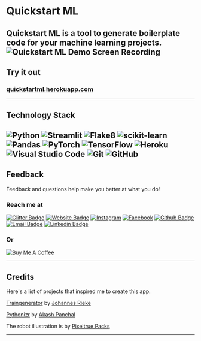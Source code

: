 # Quickstart ML

Quickstart ML is a tool to generate boilerplate code for your machine learning projects.
![Quickstart ML Demo Screen Recording](./static/screen-capture.gif)
---
## Try it out

### [quickstartml.herokuapp.com](https://quickstartml.herokuapp.com)

---
## Technology Stack
![Python](https://img.shields.io/badge/python-3670A0?style=for-the-badge&logo=python&logoColor=ffdd54)
![Streamlit](https://img.shields.io/badge/streamlit-F63366?style=for-the-badge&logo=streamlit&logoColor=ffdd54)
![Flake8](https://img.shields.io/badge/jinja-white?style=for-the-badge&logo=jinja&logoColor=red)
![scikit-learn](https://img.shields.io/badge/scikit--learn-%23F7931E.svg?style=for-the-badge&logo=scikit-learn&logoColor=white)
![Pandas](https://img.shields.io/badge/pandas-%23150458.svg?style=for-the-badge&logo=pandas&logoColor=white)
![PyTorch](https://img.shields.io/badge/PyTorch-%23EE4C2C.svg?style=for-the-badge&logo=PyTorch&logoColor=white)
![TensorFlow](https://img.shields.io/badge/TensorFlow-%23FF6F00.svg?style=for-the-badge&logo=TensorFlow&logoColor=white)
![Heroku](https://img.shields.io/badge/heroku-%23430098.svg?style=for-the-badge&logo=heroku&logoColor=white)
![Visual Studio Code](https://img.shields.io/badge/Visual%20Studio%20Code-0078d7.svg?style=for-the-badge&logo=visual-studio-code&logoColor=white)
![Git](https://img.shields.io/badge/git-%23F05033.svg?style=for-the-badge&logo=git&logoColor=white)
![GitHub](https://img.shields.io/badge/github-%23121011.svg?style=for-the-badge&logo=github&logoColor=white)
---
## Feedback

Feedback and questions help make you better at what you do!

### Reach me at 
[![Glitter Badge](http://img.shields.io/badge/-Gitter-green?style=for-the-badge&logo=Gitter&logoColor=white&link=https://gitter.im/nidhinradh/quickstartml/)](https://gitter.im/nidhinradh/quickstartml/)
[![Website Badge](http://img.shields.io/badge/-Website-blue?style=for-the-badge&logo=Google-Chrome&logoColor=white&link=https://nidhinradh.me/)](https://nidhinradh.me/) 
[![Instagram](http://img.shields.io/badge/-Instagram-purple?style=for-the-badge&logo=Instagram&logoColor=white&link=https://instagram.com/nidhinradh/)](https://instagram.com/nidhinradh/)
[![Facebook](http://img.shields.io/badge/-Facebook-blue?style=for-the-badge&logo=Facebook&logoColor=white&link=https://facebook.com/nidhinradh/)](https://facebook.com/nidhinradh/)
[![Github Badge](http://img.shields.io/badge/-Github-black?style=for-the-badge&logo=github&link=https://github.com/nidhinradh/)](https://github.com/nidhinradh/) 
[![Email Badge](https://img.shields.io/badge/-Email-d14836?style=for-the-badge&logo=Gmail&logoColor=white&link=mailto:hello@nidhinradh.me)](mailto:hello@nidhinradh.me)
[![Linkedin Badge](https://img.shields.io/badge/-LinkedIn-2781F4?style=for-the-badge&logo=LinkedIn&logoColor=white&link=https://www.linkedin.com/in/nidhinradh/)](https://www.linkedin.com/in/nidhinradh/)
### Or
[![Buy Me A Coffee](https://img.shields.io/badge/-Buy%20Me%20A%20Coffee-f75276?style=for-the-badge&logo=BuyMeACoffee&logoColor=white&link=https://www.buymeacoffee.com/nidhinradh/)](https://www.buymeacoffee.com/nidhinradh/)

---

## Credits
Here's a list of projects that inspired me to create this app. 

[Traingenerator](https://github.com/jrieke/traingenerator) by [Johannes Rieke](https://github.com/jrieke) 

[Pythonizr](https://github.com/akashp1712/pythonizr) by [Akash Panchal](https://github.com/akashp1712) 


The robot illustration is by [Pixeltrue Packs](https://www.pixeltrue.com/)

---